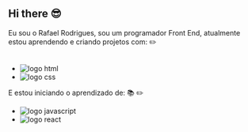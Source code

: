 ## Hi there :sunglasses:

Eu sou o Rafael Rodrigues, sou um programador Front End, atualmente estou aprendendo e criando projetos com:  :pencil2:
<br>
<br>
   - <img src="https://img.shields.io/badge/HTML5-E34F26?style=for-the-badge&logo=html5&logoColor=white" alt="logo html"/>
   - <img src="https://img.shields.io/badge/CSS3-1572B6?style=for-the-badge&logo=css3&logoColor=white" alt="logo css" />

E estou iniciando o aprendizado de:    :books:    :pencil2:
   - <img src="https://img.shields.io/badge/JavaScript-F7DF1E?style=for-the-badge&logo=javascript&logoColor=black" alt="logo javascript" />
   - <img src="https://img.shields.io/badge/react%20os-0088CC?style=for-the-badge&logo=reactos&logoColor=white" alt="logo react" />
